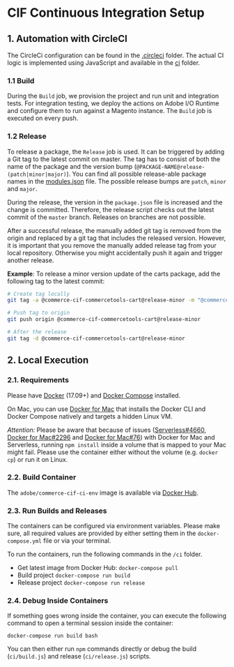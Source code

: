 # CIF Continuous Integration Setup

## 1. Automation with CircleCI

The CircleCi configuration can be found in the [.circleci](.circleci) folder. The actual CI logic is implemented using JavaScript and available in the [ci](ci) folder.

### 1.1 Build
During the `Build` job, we provision the project and run unit and integration tests. For integration testing, we deploy the actions on Adobe I/O Runtime and configure them to run against a Magento instance. The `Build` job is executed on every push.

### 1.2 Release
To release a package, the `Release` job is used. It can be triggered by adding a Git tag to the latest commit on master. The tag has to consist of both the name of the package and the version bump (`@PACKAGE-NAME@release-(patch|minor|major)`). You can find all possible release-able package names in the [modules.json](modules.json) file. The possible release bumps are `patch`, `minor` and `major`.

During the release, the version in the `package.json` file is increased and the change is committed. Therefore, the release script checks out the latest commit of the `master` branch. Releases on branches are not possible. 

After a successful release, the manually added git tag is removed from the origin and replaced by a git tag that includes the released version. However, it is important that you remove the manually added release tag from your local repository. Otherwise you might accidentally push it again and trigger another release.

**Example**:
To release a minor version update of the carts package, add the following tag to the latest commit:
```bash
# Create tag locally
git tag -a @commerce-cif-commercetools-cart@release-minor -m "@commerce-cif-commercetools-cart@release-minor"

# Push tag to origin
git push origin @commerce-cif-commercetools-cart@release-minor

# After the release
git tag -d @commerce-cif-commercetools-cart@release-minor
```

## 2. Local Execution

### 2.1. Requirements
Please have [Docker](https://docs.docker.com/install/) (17.09+) and [Docker Compose](https://docs.docker.com/compose/install/) installed.

On Mac, you can use [Docker for Mac](https://docs.docker.com/docker-for-mac/) that installs the Docker CLI and Docker Compose natively and targets a hidden Linux VM.

*Attention:* Please be aware that because of issues ([Serverless#4660](https://github.com/serverless/serverless/issues/4660), [Docker for Mac#2296](https://github.com/docker/for-mac/issues/2296) and [Docker for Mac#76](https://github.com/docker/for-mac/issues/76)) with Docker for Mac and Serverless, running `npm install` inside a volume that is mapped to your Mac might fail. Please use the container either without the volume (e.g. `docker cp`) or run it on Linux.

### 2.2. Build Container
The `adobe/commerce-cif-ci-env` image is available via [Docker Hub](https://hub.docker.com/r/adobe/commerce-cif-ci-env).

### 2.3. Run Builds and Releases
The containers can be configured via environment variables. Please make sure, all required values are provided by either setting them in the `docker-compose.yml` file or via your terminal.

To run the containers, run the following commands in the `/ci` folder.

* Get latest image from Docker Hub: `docker-compose pull`
* Build project `docker-compose run build`
* Release project `docker-compose run release`

### 2.4. Debug Inside Containers
If something goes wrong inside the container, you can execute the following command to open a terminal session inside the container:

`docker-compose run build bash`

You can then either run `npm` commands directly or debug the build (`ci/build.js`) and release (`ci/release.js`) scripts.